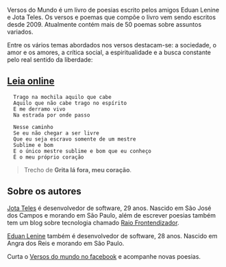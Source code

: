 
Versos do Mundo é um livro de poesias escrito pelos amigos Eduan Lenine e Jota Teles. 
Os versos e poemas que compõe o livro vem sendo escritos desde 2009. 
Atualmente contém mais de 50 poemas sobre assuntos variados.

Entre os vários temas abordados nos versos destacam-se: a sociedade, o amor e os amores, a crítica social, a espiritualidade e a busca constante pelo real sentido da liberdade:

## [Leia online](http://versosdomundo.com.br/livro)

```
  Trago na mochila aquilo que cabe
  Aquilo que não cabe trago no espírito
  E me derramo vivo
  Na estrada por onde passo

  Nesse caminho
  Se eu não chegar a ser livre
  Que eu seja escravo somente de um mestre
  Sublime e bom
  E o único mestre sublime e bom que eu conheço
  É o meu próprio coração
```

> Trecho de **Grita lá fora, meu coração**.

## Sobre os autores

[Jota Teles](https://www.facebook.com/jota.teles) é desenvolvedor de software, 29 anos. Nascido em São José dos Campos e morando em São Paulo, além de escrever poesias também tem um blog sobre tecnologia chamado [Raio Frontendizador](https://jotateles.com.br).

[Eduan Lenine](https://www.facebook.com/eduan.lenine) também é desenvolvedor de software, 28 anos. Nascido em Angra dos Reis e morando em São Paulo.

Curta o [Versos do mundo no facebook](https://www.facebook.com/versosdomundo) e acompanhe novas poesias. 
